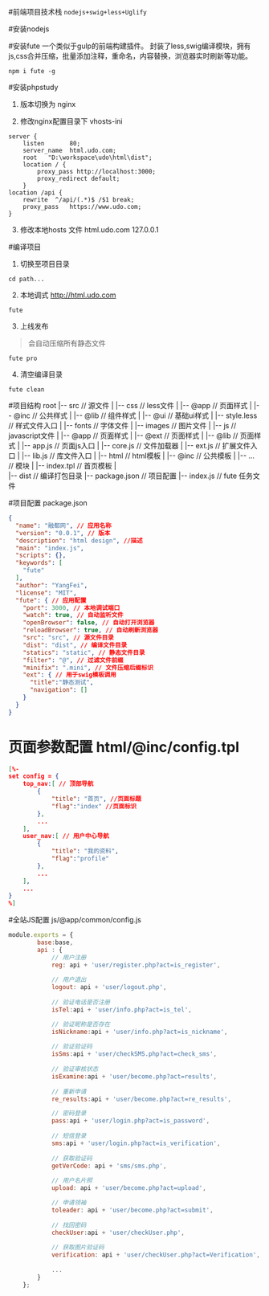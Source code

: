 #前端项目技术栈
`nodejs+swig+less+Uglify`

#安装nodejs

#安装fute
一个类似于gulp的前端构建插件。
封装了less,swig编译模块，拥有js,css合并压缩，批量添加注释，重命名，内容替换，浏览器实时刷新等功能。
``` shell
npm i fute -g
```

#安装phpstudy
1. 版本切换为 nginx

2. 修改nginx配置目录下 vhosts-ini
``` shell
server {
	listen       80;
	server_name  html.udo.com;
	root   "D:\workspace\udo\html\dist";
	location / {
		proxy_pass http://localhost:3000;
		proxy_redirect default;
	}
location /api {
	rewrite  ^/api/(.*)$ /$1 break;
	proxy_pass   https://www.udo.com;
}
```
3. 修改本地hosts 文件
html.udo.com  127.0.0.1

#编译项目

1. 切换至项目目录
```shell
cd path...
```

2. 本地调式 http://html.udo.com
```shell
fute
```

3. 上线发布
> 会自动压缩所有静态文件
```shell
fute pro
```

4. 清空编译目录
```shell
fute clean
```

#项目结构
root
|-- src // 源文件
|   |-- css // less文件
|       |-- @app // 页面样式
|       |-- @inc // 公共样式
|       |-- @lib // 组件样式
|       |-- @ui //  基础ui样式
|       |-- style.less  // 样式文件入口
|   |-- fonts // 字体文件
|   |-- images // 图片文件
|   |-- js // javascript文件
|       |-- @app // 页面样式
|       |-- @ext // 页面样式
|       |-- @lib // 页面样式
|       |-- app.js // 页面js入口
|       |-- core.js // 文件加载器
|       |-- ext.js // 扩展文件入口
|       |-- lib.js // 库文件入口
|   |-- html // html模板
|       |-- @inc // 公共模板
|       |-- ... // 模块
|       |-- index.tpl // 首页模板
|   
|-- dist // 编译打包目录
|-- package.json // 项目配置
|-- index.js // fute 任务文件

#项目配置 package.json 

``` json
{
  "name": "融都网", // 应用名称
  "version": "0.0.1", // 版本
  "description": "html design", //描述
  "main": "index.js",
  "scripts": {},
  "keywords": [
    "fute"
  ],
  "author": "YangFei",
  "license": "MIT",
  "fute": { // 应用配置
    "port": 3000, // 本地调试端口
    "watch": true, // 自动监听文件
    "openBrowser": false, // 自动打开浏览器
    "reloadBrowser": true, // 自动刷新浏览器
    "src": "src", // 源文件目录
    "dist": "dist", // 编译文件目录
    "statics": "static", // 静态文件目录
    "filter": "@", // 过滤文件前缀
    "minifix": ".mini", // 文件压缩后缀标识
    "ext": { // 用于swig模板调用
	  "title":"静态测试",
	  "navigation": []
    }
  }
}
```

# 页面参数配置 html/@inc/config.tpl 
``` json
[%-
set config = {
	top_nav:[ // 顶部导航
		{
			"title": "首页", //页面标题
			"flag":"index" //页面标识
		},
		...
	],
	user_nav:[ // 用户中心导航
		{
			"title": "我的资料",
			"flag":"profile"
		},
		...
	],
	...
}	
%]
```

#全站JS配置 js/@app/common/config.js

``` js
module.exports = {
		base:base,
		api : {
			// 用户注册
			reg: api + 'user/register.php?act=is_register',
			
			// 用户退出
			logout: api + 'user/logout.php',
			
			// 验证电话是否注册
			isTel:api + 'user/info.php?act=is_tel',

			// 验证昵称是否存在
			isNickname:api + 'user/info.php?act=is_nickname',
			
			// 验证验证码
			isSms:api + 'user/checkSMS.php?act=check_sms',
			
			// 验证审核状态
			isExamine:api + 'user/become.php?act=results',
			
			// 重新申请
			re_results:api + 'user/become.php?act=re_results',

			// 密码登录
			pass:api + 'user/login.php?act=is_password',
			
			// 短信登录
			sms:api + 'user/login.php?act=is_verification',
			
			// 获取验证码
			getVerCode: api + 'sms/sms.php',
			
			// 用户名片照
			upload: api + 'user/become.php?act=upload',

			// 申请领袖
			toleader: api + 'user/become.php?act=submit',
			
			// 找回密码
			checkUser:api + 'user/checkUser.php',
			
			// 获取图片验证码
			verification: api + 'user/checkUser.php?act=Verification',
			
			...
		}
	};
```
